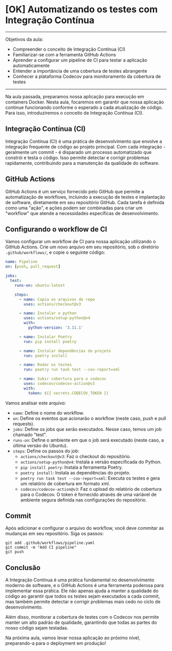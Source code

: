 # [OK] Automatizando os testes com Integração Contínua

---
Objetivos da aula:

- Compreender o conceito de Integração Contínua (CI)
- Familiarizar-se com a ferramenta GitHub Actions
- Aprender a configurar um pipeline de CI para testar a aplicação automaticamente
- Entender a importância de uma cobertura de testes abrangente
- Conhecer a plataforma Codecov para monitoramento da cobertura de testes

---

Na aula passada, preparamos nossa aplicação para execução em containers Docker. Nesta aula, focaremos em garantir que nossa aplicação continue funcionando conforme o esperado a cada atualização de código. Para isso, introduziremos o conceito de Integração Contínua (CI).

## Integração Contínua (CI)

Integração Contínua (CI) é uma prática de desenvolvimento que envolve a integração frequente de código ao projeto principal. Com cada integração - geralmente um commit - é disparado um processo automatizado que constrói e testa o código. Isso permite detectar e corrigir problemas rapidamente, contribuindo para a manutenção da qualidade do software.

## GitHub Actions

GitHub Actions é um serviço fornecido pelo GitHub que permite a automatização de workflows, incluindo a execução de testes e implantação de software, diretamente em seu repositório GitHub. Cada tarefa é definida como uma "ação", e ações podem ser combinadas para criar um "workflow" que atende a necessidades específicas de desenvolvimento.

## Configurando o workflow de CI

Vamos configurar um workflow de CI para nossa aplicação utilizando o GitHub Actions. Crie um novo arquivo em seu repositório, sob o diretório `.github/workflows/`, e copie o seguinte código:

```yaml title=".github/workflows/pipeline.yaml"
name: Pipeline
on: [push, pull_request]

jobs:
  test:
    runs-on: ubuntu-latest

    steps:
      - name: Copia os arquivos do repo
        uses: actions/checkout@v3

      - name: Instalar o python
        uses: actions/setup-python@v4
        with:
          python-version: '3.11.1'

      - name: Instalar Poetry
        run: pip install poetry

      - name: Instalar dependências do projeto
        run: poetry install

      - name: Rodar os testes
        run: poetry run task test --cov-report=xml

      - name: Subir cobertura para o codecov
        uses: codecov/codecov-action@v3
        with:
          token: ${{ secrets.CODECOV_TOKEN }}
```

Vamos analisar este arquivo:

- `name`: Define o nome do workflow.
- `on`: Define os eventos que acionarão o workflow (neste caso, push e pull requests).
- `jobs`: Define os jobs que serão executados. Nesse caso, temos um job chamado "test".
- `runs-on`: Define o ambiente em que o job será executado (neste caso, a última versão do Ubuntu).
- `steps`: Define os passos do job:
  - `actions/checkout@v3`: Faz o checkout do repositório.
  - `actions/setup-python@v4`: Instala a versão especificada do Python.
  - `pip install poetry`: Instala a ferramenta Poetry.
  - `poetry install`: Instala as dependências do projeto.
  - `poetry run task test --cov-report=xml`: Executa os testes e gera um relatório de cobertura em formato xml.
  - `codecov/codecov-action@v3`: Faz o upload do relatório de cobertura para o Codecov. O token é fornecido através de uma variável de ambiente segura definida nas configurações do repositório.

## Commit

Após adicionar e configurar o arquivo do workflow, você deve commitar as mudanças em seu repositório. Siga os passos:

```shell title="$ Execução no terminal!"
git add .github/workflows/pipeline.yaml
git commit -m "Add CI pipeline"
git push
```

## Conclusão

A Integração Contínua é uma prática fundamental no desenvolvimento moderno de software, e o GitHub Actions é uma ferramenta poderosa para implementar essa prática. Ele não apenas ajuda a manter a qualidade do código ao garantir que todos os testes sejam executados a cada commit, mas também permite detectar e corrigir problemas mais cedo no ciclo de desenvolvimento.

Além disso, monitorar a cobertura de testes com o Codecov nos permite manter um alto padrão de qualidade, garantindo que todas as partes do nosso código sejam testadas.

Na próxima aula, vamos levar nossa aplicação ao próximo nível, preparando-a para o deployment em produção!
